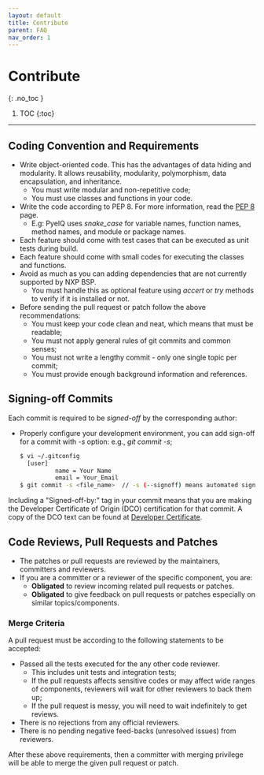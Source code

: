 ```yaml
---
layout: default
title: Contribute
parent: FAQ
nav_order: 1
---
```


# Contribute
{: .no_toc }

1. TOC
{:toc}
---

## Coding Convention and Requirements

* Write object-oriented code. This has the advantages of data hiding and modularity. It allows reusability, modularity, polymorphism, data encapsulation, and inheritance.
  - You must write modular and non-repetitive code;
  - You must use classes and functions in your code.
* Write the code according to PEP 8. For more information, read the [PEP 8](https://www.python.org/dev/peps/pep-0008/) page.
  - E.g: PyeIQ uses *snake_case* for variable names, function names, method names, and module or package names.
* Each feature should come with test cases that can be executed as unit tests during build.
* Each feature should come with small codes for executing the classes and functions.
* Avoid as much as you can adding dependencies that are not currently supported by NXP BSP.
  - You must handle this as optional feature using _accert_ or _try_ methods to verify if it is installed or not.
* Before sending the pull request or patch follow the above recommendations:
  - You must keep your code clean and neat, which means that must be readable;
  - You must not apply general rules of git commits and common senses;
  - You must not write a lengthy commit - only one single topic per commit;
  - You must provide enough background information and references.

## Signing-off Commits

Each commit is required to be *signed-off* by the corresponding author:
  - Properly configure your development environment, you can add sign-off for a
commit with *-s* option: e.g., *git commit -s*;
    ```bash
    $ vi ~/.gitconfig
      [user]
              name = Your Name
              email = Your_Email
    $ git commit -s <file_name>  // -s (--signoff) means automated signed-off-by statement.
    ```

Including a "Signed-off-by:" tag in your commit means that you are making the Developer Certificate of Origin (DCO) certification for that commit. A copy of the DCO text can be found at [Developer Certificate](https://developercertificate.org/).

## Code Reviews, Pull Requests and Patches

* The patches or pull requests are reviewed by the maintainers, committers and reviewers.
* If you are a committer or a reviewer of the specific component, you are:
  - **Obligated** to review incoming related pull requests or patches.
  - **Obligated** to give feedback on pull requests or patches especially on similar topics/components.

### Merge Criteria

A pull request must be according to the following statements to be accepted:
* Passed all the tests executed for the any other code reviewer.
  - This includes unit tests and integration tests;
  - If the pull requests affects sensitive codes or may affect wide ranges of
    components, reviewers will wait for other reviewers to back them up;
  - If the pull request is messy, you will need to wait indefinitely to get reviews.
* There is no rejections from any official reviewers.
* There is no pending negative feed-backs (unresolved issues) from reviewers.

After these above requirements, then a committer with merging privilege will be able to merge the given pull request or patch.

